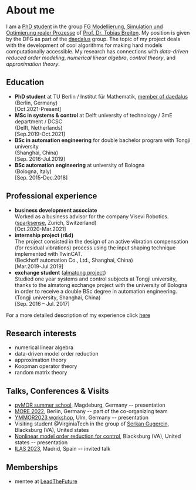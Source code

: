 <!-- <img src="DSC00627.jpg" width="200" align="center"> <br /> -->
<head>
  <meta charset="utf-8">
  <meta name="viewport" content="width=device-width">
  <title>MathJax example</title>
  <script src="https://polyfill.io/v3/polyfill.min.js?features=es6"></script>
  <script id="MathJax-script" async
          src="https://cdn.jsdelivr.net/npm/mathjax@3.0.1/es5/tex-mml-chtml.js">
  </script>
</head>

<!-- $$A^{-1}= $$ ```np.linalg.solve(A,I)```<br /> -->

# About me
I am a [PhD student](https://www.tu.berlin/en/fgmso/alessandro-borghi) in the group [FG Modellierung, Simulation und Optimierung realer Prozesse](https://www.tu.berlin/en/fgmso) of [Prof. Dr. Tobias Breiten](https://www.tu.berlin/en/fgmso/tobias-breiten). My position is given by the DFG as part of the [daedalus](https://daedalus.berlin/) group. 
The topic of my project deals with the development of cool algorithms for making hard models computationally accessible.
My research has connections with _data-driven reduced order modeling_, _numerical linear algebra_, _control theory_, and _approximation theory_. 

<!--My research focuses on the design and implementation of algorithms for solving nonlinar eigenvalue problems. In particular I am interested on the identification of _exceptional points_. -->


## Education
- **PhD student** at TU Berlin / Institut für Mathematik, [member of daedalus](https://daedalus.berlin/people/alessandro-borghi) <br/>(Berlin, Germany) <br/>[Oct.2021-Present]
- **MSc in systems & control** at Delft university of technology / 3mE department / DCSC <br/>(Delft, Netherlands) <br/>[Sep.2019-Oct.2021]
- **BSc in automation engineering** for double bachelor program with Tongji university <br/>(Shanghai, China) <br/>[Sep. 2016-Jul.2019]
- **BSc automation engineering** at university of Bologna <br/>(Bologna, Italy) <br/>[Sep. 2015-Dec.2018]

## Professional experience
- **business development associate** <br/> Worked as a business advisor for the company Visevi Robotics. <br/>([sparksense](https://sparksense.co/), Zurich, Switzerland) <br/>[Oct.2020-Mar.2021]
- **internship project (r&d)** <br/> The project consisted
in the design of an active vibration compensation (for residual vibrations)
process using the input shaping technique implemented with TwinCAT. <br/>(Beckhoff automation Co., Ltd., Shanghai, China) <br/>[Mar.2019-Jul.2019]
- **exchange student** ([almatong project](https://corsi.unibo.it/2cycle/AutomationEngineering/opportunities-multiple-degree-programme)) <br/> Studied one year systems and control subjects at Tongji university, thanks
to the almatong exchange project with the university of
Bologna in order to receive a double BSc degree in automation engineering. <br/>(Tongji university, Shanghai, China) <br/>[Sep. 2016 – Jul. 2017] 


For a more detailed description of my experience click [here](experience.md)

## Research interests
- numerical linear algebra
- data-driven model order reduction
- approximation theory
- Koopman operator theory
- random matrix theory


## Talks, Conferences & Visits
- [pyMOR summer school](https://2022.school.pymor.org), Magdeburg, Germany -- presentation<br/>
- [MORE 2022](https://more.sciencesconf.org/), Berlin, Germany -- part of the co-organizing team
- [YMMOR2023 workshop](https://www.uni-ulm.de/mawi/institut-fuer-numerische-mathematik/forschung/ymmor-workshop-2023/), Ulm, Germany -- presentation <br/>
- Visiting student @VirginiaTech in the group of [Serkan Gugercin](https://gugercin.math.vt.edu), Blacksburg (VA), United states
- [Nonlinear model order reduction for control](https://personal.math.vt.edu/jborggaa/nlromc/index.html), Blacksburg (VA), United states -- presentation <br/>
- [ILAS 2023](http://ilas2023.es/), Madrid, Spain -- invited talk <br/>

## Memberships
- mentee at [LeadTheFuture](https://www.leadthefuture.tech/)



